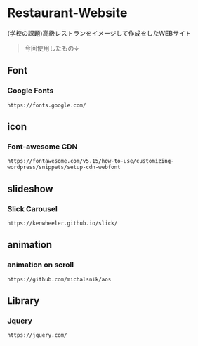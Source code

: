 # Restaurant-Website
(学校の課題)高級レストランをイメージして作成をしたWEBサイト

> 今回使用したもの↓

## Font
### Google Fonts
`https://fonts.google.com/`

## icon
### Font-awesome CDN
`https://fontawesome.com/v5.15/how-to-use/customizing-wordpress/snippets/setup-cdn-webfont`

## slideshow
### Slick Carousel
`https://kenwheeler.github.io/slick/`

## animation
### animation on scroll
`https://github.com/michalsnik/aos`

## Library
### Jquery
`https://jquery.com/`
